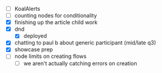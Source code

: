 * [ ] KoalAlerts
* [ ] counting nodes for conditionality
* [x] finishing up the article child work
* [x] dnd
  * [x] deployed
* [x] chatting to paul b about generic participant (mid/late q3)
* [x] showcase prep
* [ ] node limits on creating flows
  * [ ] we aren't actually catching errors on creation
